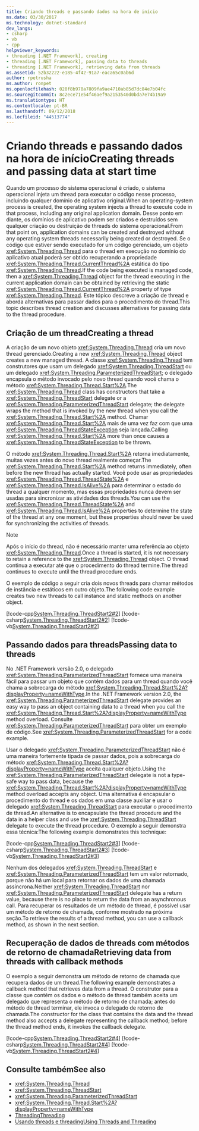 ```yaml
---
title: Criando threads e passando dados na hora de início
ms.date: 03/30/2017
ms.technology: dotnet-standard
dev_langs:
- csharp
- vb
- cpp
helpviewer_keywords:
- threading [.NET Framework], creating
- threading [.NET Framework], passing data to threads
- threading [.NET Framework], retrieving data from threads
ms.assetid: 52b32222-e185-4f42-91a7-eaca65c0ab6d
author: rpetrusha
ms.author: ronpet
ms.openlocfilehash: 028f8b978a7809fa9ae4710ab85d7dc84e7b04fc
ms.sourcegitcommit: 8c2ece71e54f46aef9a2153540d0bda7e74b19a9
ms.translationtype: HT
ms.contentlocale: pt-BR
ms.lasthandoff: 09/12/2018
ms.locfileid: "44513774"
---
```

# <a name="creating-threads-and-passing-data-at-start-time"></a><span data-ttu-id="1b784-102">Criando threads e passando dados na hora de início</span><span class="sxs-lookup"><span data-stu-id="1b784-102">Creating threads and passing data at start time</span></span>

<span data-ttu-id="1b784-103">Quando um processo do sistema operacional é criado, o sistema operacional injeta um thread para executar o código nesse processo, incluindo qualquer domínio de aplicativo original.</span><span class="sxs-lookup"><span data-stu-id="1b784-103">When an operating-system process is created, the operating system injects a thread to execute code in that process, including any original application domain.</span></span> <span data-ttu-id="1b784-104">Desse ponto em diante, os domínios de aplicativo podem ser criados e destruídos sem qualquer criação ou destruição de threads do sistema operacional.</span><span class="sxs-lookup"><span data-stu-id="1b784-104">From that point on, application domains can be created and destroyed without any operating system threads necessarily being created or destroyed.</span></span> <span data-ttu-id="1b784-105">Se o código que estiver sendo executado for um código gerenciado, um objeto <xref:System.Threading.Thread> para o thread em execução no domínio do aplicativo atual poderá ser obtido recuperando a propriedade <xref:System.Threading.Thread.CurrentThread%2A> estática do tipo <xref:System.Threading.Thread>.</span><span class="sxs-lookup"><span data-stu-id="1b784-105">If the code being executed is managed code, then a <xref:System.Threading.Thread> object for the thread executing in the current application domain can be obtained by retrieving the static <xref:System.Threading.Thread.CurrentThread%2A> property of type <xref:System.Threading.Thread>.</span></span> <span data-ttu-id="1b784-106">Este tópico descreve a criação de thread e aborda alternativas para passar dados para o procedimento do thread.</span><span class="sxs-lookup"><span data-stu-id="1b784-106">This topic describes thread creation and discusses alternatives for passing data to the thread procedure.</span></span>  
  
## <a name="creating-a-thread"></a><span data-ttu-id="1b784-107">Criação de um thread</span><span class="sxs-lookup"><span data-stu-id="1b784-107">Creating a thread</span></span>

 <span data-ttu-id="1b784-108">A criação de um novo objeto <xref:System.Threading.Thread> cria um novo thread gerenciado.</span><span class="sxs-lookup"><span data-stu-id="1b784-108">Creating a new <xref:System.Threading.Thread> object creates a new managed thread.</span></span> <span data-ttu-id="1b784-109">A classe <xref:System.Threading.Thread> tem construtores que usam um delegado <xref:System.Threading.ThreadStart> ou um delegado <xref:System.Threading.ParameterizedThreadStart>; o delegado encapsula o método invocado pelo novo thread quando você chama o método <xref:System.Threading.Thread.Start%2A>.</span><span class="sxs-lookup"><span data-stu-id="1b784-109">The <xref:System.Threading.Thread> class has constructors that take a <xref:System.Threading.ThreadStart> delegate or a <xref:System.Threading.ParameterizedThreadStart> delegate; the delegate wraps the method that is invoked by the new thread when you call the <xref:System.Threading.Thread.Start%2A> method.</span></span> <span data-ttu-id="1b784-110">Chamar <xref:System.Threading.Thread.Start%2A> mais de uma vez faz com que uma <xref:System.Threading.ThreadStateException> seja lançada.</span><span class="sxs-lookup"><span data-stu-id="1b784-110">Calling <xref:System.Threading.Thread.Start%2A> more than once causes a <xref:System.Threading.ThreadStateException> to be thrown.</span></span>  
  
 <span data-ttu-id="1b784-111">O método <xref:System.Threading.Thread.Start%2A> retorna imediatamente, muitas vezes antes do novo thread realmente começar.</span><span class="sxs-lookup"><span data-stu-id="1b784-111">The <xref:System.Threading.Thread.Start%2A> method returns immediately, often before the new thread has actually started.</span></span> <span data-ttu-id="1b784-112">Você pode usar as propriedades <xref:System.Threading.Thread.ThreadState%2A> e <xref:System.Threading.Thread.IsAlive%2A> para determinar o estado do thread a qualquer momento, mas essas propriedades nunca devem ser usadas para sincronizar as atividades dos threads.</span><span class="sxs-lookup"><span data-stu-id="1b784-112">You can use the <xref:System.Threading.Thread.ThreadState%2A> and <xref:System.Threading.Thread.IsAlive%2A> properties to determine the state of the thread at any one moment, but these properties should never be used for synchronizing the activities of threads.</span></span>  
  
> [!NOTE]
> <span data-ttu-id="1b784-113">Após o início do thread, não é necessário manter uma referência ao objeto <xref:System.Threading.Thread>.</span><span class="sxs-lookup"><span data-stu-id="1b784-113">Once a thread is started, it is not necessary to retain a reference to the <xref:System.Threading.Thread> object.</span></span> <span data-ttu-id="1b784-114">O thread continua a executar até que o procedimento do thread termine.</span><span class="sxs-lookup"><span data-stu-id="1b784-114">The thread continues to execute until the thread procedure ends.</span></span>  
  
 <span data-ttu-id="1b784-115">O exemplo de código a seguir cria dois novos threads para chamar métodos de instância e estáticos em outro objeto.</span><span class="sxs-lookup"><span data-stu-id="1b784-115">The following code example creates two new threads to call instance and static methods on another object.</span></span>  
  
 [!code-cpp[System.Threading.ThreadStart2#2](../../../samples/snippets/cpp/VS_Snippets_CLR_System/system.Threading.ThreadStart2/CPP/source2.cpp#2)]
 [!code-csharp[System.Threading.ThreadStart2#2](../../../samples/snippets/csharp/VS_Snippets_CLR_System/system.Threading.ThreadStart2/CS/source2.cs#2)]
 [!code-vb[System.Threading.ThreadStart2#2](../../../samples/snippets/visualbasic/VS_Snippets_CLR_System/system.Threading.ThreadStart2/VB/source2.vb#2)]  
  
## <a name="passing-data-to-threads"></a><span data-ttu-id="1b784-116">Passando dados para threads</span><span class="sxs-lookup"><span data-stu-id="1b784-116">Passing data to threads</span></span>

 <span data-ttu-id="1b784-117">No .NET Framework versão 2.0, o delegado <xref:System.Threading.ParameterizedThreadStart> fornece uma maneira fácil para passar um objeto que contém dados para um thread quando você chama a sobrecarga do método <xref:System.Threading.Thread.Start%2A?displayProperty=nameWithType>.</span><span class="sxs-lookup"><span data-stu-id="1b784-117">In the .NET Framework version 2.0, the <xref:System.Threading.ParameterizedThreadStart> delegate provides an easy way to pass an object containing data to a thread when you call the <xref:System.Threading.Thread.Start%2A?displayProperty=nameWithType> method overload.</span></span> <span data-ttu-id="1b784-118">Consulte <xref:System.Threading.ParameterizedThreadStart> para obter um exemplo de código.</span><span class="sxs-lookup"><span data-stu-id="1b784-118">See <xref:System.Threading.ParameterizedThreadStart> for a code example.</span></span>  
  
 <span data-ttu-id="1b784-119">Usar o delegado <xref:System.Threading.ParameterizedThreadStart> não é uma maneira fortemente tipada de passar dados, pois a sobrecarga do método <xref:System.Threading.Thread.Start%2A?displayProperty=nameWithType> aceita qualquer objeto.</span><span class="sxs-lookup"><span data-stu-id="1b784-119">Using the <xref:System.Threading.ParameterizedThreadStart> delegate is not a type-safe way to pass data, because the <xref:System.Threading.Thread.Start%2A?displayProperty=nameWithType> method overload accepts any object.</span></span> <span data-ttu-id="1b784-120">Uma alternativa é encapsular o procedimento do thread e os dados em uma classe auxiliar e usar o delegado <xref:System.Threading.ThreadStart> para executar o procedimento de thread.</span><span class="sxs-lookup"><span data-stu-id="1b784-120">An alternative is to encapsulate the thread procedure and the data in a helper class and use the <xref:System.Threading.ThreadStart> delegate to execute the thread procedure.</span></span> <span data-ttu-id="1b784-121">O exemplo a seguir demonstra essa técnica:</span><span class="sxs-lookup"><span data-stu-id="1b784-121">The following example demonstrates this technique:</span></span>

 [!code-cpp[System.Threading.ThreadStart2#3](../../../samples/snippets/cpp/VS_Snippets_CLR_System/system.Threading.ThreadStart2/CPP/source3.cpp#3)]
 [!code-csharp[System.Threading.ThreadStart2#3](../../../samples/snippets/csharp/VS_Snippets_CLR_System/system.Threading.ThreadStart2/CS/source3.cs#3)]
 [!code-vb[System.Threading.ThreadStart2#3](../../../samples/snippets/visualbasic/VS_Snippets_CLR_System/system.Threading.ThreadStart2/VB/source3.vb#3)]  

<span data-ttu-id="1b784-122">Nenhum dos delegados <xref:System.Threading.ThreadStart> e <xref:System.Threading.ParameterizedThreadStart> tem um valor retornado, porque não há um local para retornar os dados de uma chamada assíncrona.</span><span class="sxs-lookup"><span data-stu-id="1b784-122">Neither <xref:System.Threading.ThreadStart> nor <xref:System.Threading.ParameterizedThreadStart> delegate has a return value, because there is no place to return the data from an asynchronous call.</span></span> <span data-ttu-id="1b784-123">Para recuperar os resultados de um método de thread, é possível usar um método de retorno de chamada, conforme mostrado na próxima seção.</span><span class="sxs-lookup"><span data-stu-id="1b784-123">To retrieve the results of a thread method, you can use a callback method, as shown in the next section.</span></span>
  
## <a name="retrieving-data-from-threads-with-callback-methods"></a><span data-ttu-id="1b784-124">Recuperação de dados de threads com métodos de retorno de chamada</span><span class="sxs-lookup"><span data-stu-id="1b784-124">Retrieving data from threads with callback methods</span></span>

 <span data-ttu-id="1b784-125">O exemplo a seguir demonstra um método de retorno de chamada que recupera dados de um thread.</span><span class="sxs-lookup"><span data-stu-id="1b784-125">The following example demonstrates a callback method that retrieves data from a thread.</span></span> <span data-ttu-id="1b784-126">O construtor para a classe que contém os dados e o método de thread também aceita um delegado que representa o método de retorno de chamada; antes do método de thread terminar, ele invoca o delegado de retorno de chamada.</span><span class="sxs-lookup"><span data-stu-id="1b784-126">The constructor for the class that contains the data and the thread method also accepts a delegate representing the callback method; before the thread method ends, it invokes the callback delegate.</span></span>  
  
 [!code-cpp[System.Threading.ThreadStart2#4](../../../samples/snippets/cpp/VS_Snippets_CLR_System/system.Threading.ThreadStart2/CPP/source4.cpp#4)]
 [!code-csharp[System.Threading.ThreadStart2#4](../../../samples/snippets/csharp/VS_Snippets_CLR_System/system.Threading.ThreadStart2/CS/source4.cs#4)]
 [!code-vb[System.Threading.ThreadStart2#4](../../../samples/snippets/visualbasic/VS_Snippets_CLR_System/system.Threading.ThreadStart2/VB/source4.vb#4)]  
  
## <a name="see-also"></a><span data-ttu-id="1b784-127">Consulte também</span><span class="sxs-lookup"><span data-stu-id="1b784-127">See also</span></span>

- <xref:System.Threading.Thread>  
- <xref:System.Threading.ThreadStart>  
- <xref:System.Threading.ParameterizedThreadStart>  
- <xref:System.Threading.Thread.Start%2A?displayProperty=nameWithType>  
- [<span data-ttu-id="1b784-128">Threading</span><span class="sxs-lookup"><span data-stu-id="1b784-128">Threading</span></span>](index.md)  
- [<span data-ttu-id="1b784-129">Usando threads e threading</span><span class="sxs-lookup"><span data-stu-id="1b784-129">Using Threads and Threading</span></span>](using-threads-and-threading.md)
